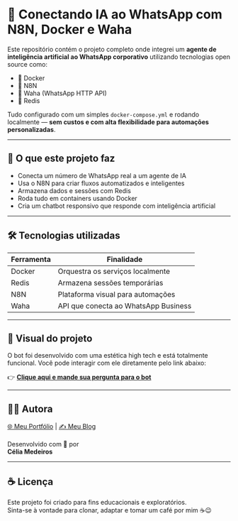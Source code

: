 # 🤖 Conectando IA ao WhatsApp com N8N, Docker e Waha

Este repositório contém o projeto completo onde integrei um **agente de inteligência artificial ao WhatsApp corporativo** utilizando tecnologias open source como:

- 🐳 Docker  
- 🔄 N8N  
- 🔌 Waha (WhatsApp HTTP API)  
- 🧠 Redis  

Tudo configurado com um simples `docker-compose.yml` e rodando localmente — **sem custos e com alta flexibilidade para automações personalizadas**.

---

## 🚀 O que este projeto faz

- Conecta um número de WhatsApp real a um agente de IA
- Usa o N8N para criar fluxos automatizados e inteligentes
- Armazena dados e sessões com Redis
- Roda tudo em containers usando Docker
- Cria um chatbot responsivo que responde com inteligência artificial

---

## 🛠️ Tecnologias utilizadas

| Ferramenta  | Finalidade                             |
|-------------|----------------------------------------|
| Docker      | Orquestra os serviços localmente       |
| Redis       | Armazena sessões temporárias           |
| N8N         | Plataforma visual para automações      |
| Waha        | API que conecta ao WhatsApp Business   |

---

## 📸 Visual do projeto

O bot foi desenvolvido com uma estética high tech e está totalmente funcional. Você pode interagir com ele diretamente pelo link abaixo:

👉 [**Clique aqui e mande sua pergunta para o bot**](https://api.whatsapp.com/send/?phone=556130314116&text=Bot%2C+quero+fazer+uma+pergunta+bem+complexa%21&type=phone_number&app_absent=0)

---

## 👩‍💻 Autora
[🌐 Meu Portfólio](https://ti-experient.netlify.app/) | [✍️ Meu Blog](https://tiexperient-blog.netlify.app/)
<br><br>
Desenvolvido com 💛 por 
<br>
**Célia Medeiros**  


---

## ☕ Licença

Este projeto foi criado para fins educacionais e exploratórios.  
Sinta-se à vontade para clonar, adaptar e tomar um café por mim ☕😉
